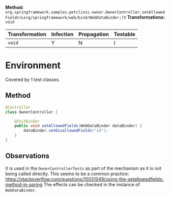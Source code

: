 
**Method:** `org.springframework.samples.petclinic.owner.OwnerController.setAllowedFields(Lorg/springframework/web/bind/WebDataBinder;)V`
**Transformations:** `void`

| Transformation | Infection | Propagation | Testable |
|----------------|-----------|-------------|----------|
| `void`         | Y         | N           | I        |


# Environment

Covered by 1 test classes.

## Method

```Java
@Controller
class OwnerController {

    @InitBinder
    public void setAllowedFields(WebDataBinder dataBinder) {
        dataBinder.setDisallowedFields("id");
    }
}
```

## Observations
It is used in the `OwnerControllerTests` as part of the mechanism as it is not being called directly. 
This seems to be a common practice: https://stackoverflow.com/questions/15031049/using-the-setallowedfields-method-in-spring
The effects can be checked in the instance of `WebDataBinder`.
